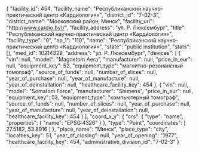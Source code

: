 {
    "facility_id": 454,
    "facility_name": "Республиканский научно-практический центр «Кардиология»",
    "district_id": "7-02-3",
    "district_name": "Московский район, Минск",
    "facility_url": "http:\/\/www.cardio.by\/",
    "facility_address": "ул. Р. Люксембург",
    "title": "Республиканский научно-практический центр «Кардиология»",
    "facility_type": "0",
    "ap_1": "110",
    "name": "Республиканский научно-практический центр «Кардиология»",
    "state": "public institution",
    "stats": [],
    "med_id": 10214329,
    "address": "ул. Р. Люксембург",
    "devices": [
        {
            "vin": null,
            "model": "Magnetom Aera",
            "manufacturer": null,
            "price_in_eur": null,
            "equipment_key": 52,
            "equipment_type": "магнитно-резонансный томограф",
            "source_of_funds": null,
            "number_of_slices": null,
            "year_of_purchase": null,
            "year_of_manufacture": null,
            "year_of_deinstallation": null,
            "healthcare_facility_key": 454
        },
        {
            "vin": null,
            "model": "Somatom Force",
            "manufacturer": "Siemens",
            "price_in_eur": null,
            "equipment_key": 53,
            "equipment_type": "компьютерный томограф",
            "source_of_funds": null,
            "number_of_slices": null,
            "year_of_purchase": null,
            "year_of_manufacture": null,
            "year_of_deinstallation": null,
            "healthcare_facility_key": 454
        }
    ],
    "coord_x_y": {
        "crs": {
            "type": "name",
            "properties": {
                "name": "EPSG:4326"
            }
        },
        "type": "Point",
        "coordinates": [
            27.5182,
            53.8916
        ]
    },
    "place_name": "Минск",
    "place_type": "city",
    "localties_key": 51,
    "year_of_closing": null,
    "year_of_opening": "1977",
    "healthcare_facility_key": 454,
    "administrative_division_id": "7-02-3"
}